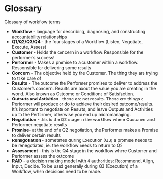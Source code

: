 # Glossary

Glossary of workflow terms.

- **Workflow** - language for describing, diagnosing, and constructing accountability relationships
- **Q1/Q2/Q3/Q4** - the four stages of a Workflow (Listen, Negotiate, Execute, Assess)
- **Customer** - Holds the concern in a workflow. Responsible for the performer’s success!
- **Performer** - Makes a promise to a customer within a workflow. Responsible for delivering some results
- **Concern** - The objective held by the Customer. The thing they are trying to take care of
- **Results** - The outcome the Performer promises to deliver to address the Customer’s concern. Results are about the value you are creating in the world. Also known as Outcome or Conditions of Satisfaction. 
- **Outputs and Activities** - these are not results. These are things a Performer will produce or do to achieve their desired outcome/results. It’s important to negotiate on Results, and leave Outputs and Activities up to the Performer, otherwise you end up micromanaging.
- **Negotiation** - this is the Q2 stage in the workflow where Customer and Performer negotiate results
- **Promise**- at the end of a Q2 negotiation, the Performer makes a Promise to deliver certain results.
- **Renegotiation** - sometimes during Execution (Q3) a promise needs to be renegotiated, ie. the workflow needs to return to Q2
- **Assessment** - this is the Q4 stage in the workflow where Customer and Performer assess the outcome
- **RAID** - a decision making model with 4 authorities: Recommend, Align, Input, Decide. To be used generally during Q3 (Execution) of a Workflow, when decisions need to be made.


